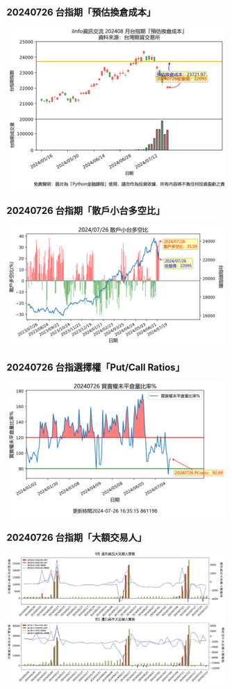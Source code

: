 ## 20240726 台指期「預估換倉成本」
![](images/txfcost.png)

## 20240726 台指期「散戶小台多空比」
![](images/bbiri.png)

## 20240726 台指選擇權「Put/Call Ratios」
![](images/pcratio.png)

## 20240726 台指期「大額交易人」
![](images/blocktrade.png)

